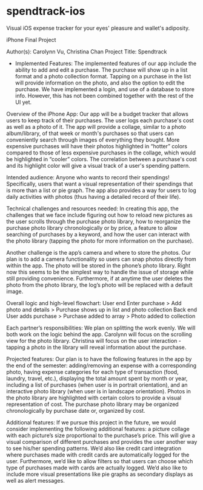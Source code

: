 spendtrack-ios
==============

Visual iOS expense tracker for your eyes' pleasure and wallet's adiposity.

iPhone Final Project

Author(s): Carolynn Vu, Christina Chan
Project Title: Spendtrack

* Implemented Features: The implemented features of our app include the ability to add and edit a purchase. The purchase will show up in a list format and a photo collection format. Tapping on a purchase in the list will provide information on the photo, and also the option to edit the purchase. We have implemented a login, and use of a database to store info. However, this has not been combined together with the rest of the UI yet.

Overview of the iPhone App: Our app will be a budget tracker that allows users to keep track of their purchases. The user logs each purchase's cost as well as a photo of it. The app will provide a collage, similar to a photo album/library, of that week or month's purchases so that users can conveniently search through images of everything they bought. More expensive purchases will have their photos highlighted in “hotter” colors compared to those of less expensive purchases in the collage, which would be highlighted in “cooler” colors. The correlation between a purchase's cost and its highlight color will give a visual track of a user's spending pattern.

Intended audience: Anyone who wants to record their spendings! Specifically, users that want a visual representation of their spendings that is more than a list or pie graph. The app also provides a way for users to log daily activities with photos (thus having a detailed record of their life). 

Technical challenges and resources needed: In creating this app, the challenges that we face include figuring out how to reload new pictures as the user scrolls through the purchase photo library, how to reorganize the purchase photo library chronologically or by price, a feature to allow searching of purchases by a keyword, and how the user can interact with the photo library (tapping the photo for more information on the purchase). 

Another challenge is the app’s camera and where to store the photos. Our plan is to add a camera functionality so users can snap photos directly from within the app. The photo will be stored in the phone’s photo library. Right now this seems to be the simplest way to handle the issue of storage while still providing convenience. Furthermore, if at anytime the user deletes the photo from the photo library, the log’s photo will be replaced with a default image. 

Overall logic and high-level flowchart:
User end
Enter purchase > Add photo and details > Purchase shows up in list and photo collection
Back end
User adds purchase > Purchase added to array > Photo added to collection

Each partner’s responsibilities: We plan on splitting the work evenly. We will both work on the logic behind the app. Carolynn will focus on the scrolling view for the photo library. Christina will focus on the user interaction -  tapping a photo in the library will reveal information about the purchase.

Projected features: Our plan is to have the following features in the app by the end of the semester: adding/removing an expense with a corresponding photo, having expense categories for each type of transaction (food, laundry, travel, etc.), displaying the total amount spent by month or year, including a list of purchases (when user is in portrait orientation), and an interactive photo library (when user is in landscape orientation). Photos in the photo library are highlighted with certain colors to provide a visual representation of cost. The purchase photo library may be organized chronologically by purchase date or, organized by cost.

Additional features: If we pursue this project in the future, we would consider implementing the following additional features: a picture collage with each picture’s size proportional to the purchase’s price. This will give a visual comparison of different purchases and provides the user another way to see his/her spending patterns. We’d also like credit card integration where purchases made with credit cards are automatically logged for the user. Furthermore, we’d like to allow filters so that users can choose which type of purchases made with cards are actually logged. We’d also like to include more visual presentations like pie graphs as secondary displays as well as alert messages. 

